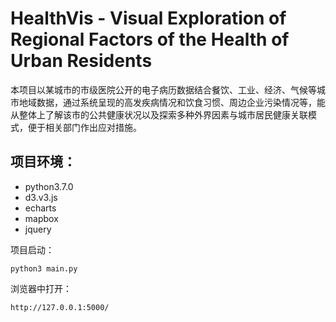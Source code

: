 # HealthVis - Visual Exploration of Regional Factors of the Health of Urban Residents

本项目以某城市的市级医院公开的电子病历数据结合餐饮、工业、经济、气候等城市地域数据，通过系统呈现的高发疾病情况和饮食习惯、周边企业污染情况等，能从整体上了解该市的公共健康状况以及探索多种外界因素与城市居民健康关联模式，便于相关部门作出应对措施。

## 项目环境：

* python3.7.0 
* d3.v3.js 
* echarts
* mapbox
* jquery

项目启动：

```python3
python3 main.py 
```
浏览器中打开：
```sh
http://127.0.0.1:5000/
```




